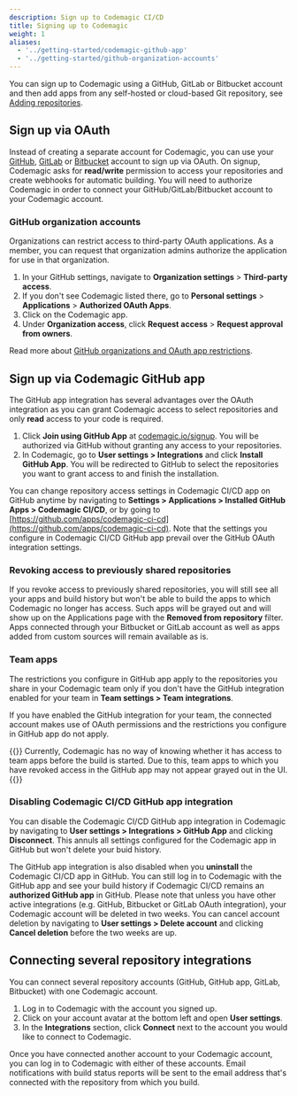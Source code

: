 ```yaml
---
description: Sign up to Codemagic CI/CD
title: Signing up to Codemagic
weight: 1
aliases:
  - '../getting-started/codemagic-github-app'
  - '../getting-started/github-organization-accounts'
---
```


You can sign up to Codemagic using a GitHub, GitLab or Bitbucket account and then add apps from any self-hosted or cloud-based Git repository, see [Adding repositories](./adding-apps-from-custom-sources).

## Sign up via OAuth

Instead of creating a separate account for Codemagic, you can use your [GitHub](https://github.com/), [GitLab](https://about.gitlab.com/) or [Bitbucket](https://bitbucket.org/) account to sign up via OAuth. On signup, Codemagic asks for **read/write** permission to access your repositories and create webhooks for automatic building. You will need to authorize Codemagic in order to connect your GitHub/GitLab/Bitbucket account to your Codemagic account.

### GitHub organization accounts

Organizations can restrict access to third-party OAuth applications. As a member, you can request that organization admins authorize the application for use in that organization.

1. In your GitHub settings, navigate to **Organization settings** > **Third-party access**.
2. If you don't see Codemagic listed there, go to **Personal settings** > **Applications** > **Authorized OAuth Apps**.
3. Click on the Codemagic app.
4. Under **Organization access**, click **Request access** > **Request approval from owners**.

Read more about [GitHub organizations and OAuth app restrictions](https://help.github.com/en/articles/authorizing-oauth-apps#oauth-apps-and-organizations).

## Sign up via Codemagic GitHub app

The GitHub app integration has several advantages over the OAuth integration as you can grant Codemagic access to select repositories and only **read** access to your code is required.

1. Click **Join using GitHub App** at [codemagic.io/signup](https://codemagic.io/signup). You will be authorized via GitHub without granting any access to your repositories. 
2. In Codemagic, go to **User settings > Integrations** and click **Install GitHub App**. You will be redirected to GitHub to select the repositories you want to grant access to and finish the installation. 

You can change repository access settings in Codemagic CI/CD app on GitHub anytime by navigating to **Settings > Applications > Installed GitHub Apps > Codemagic CI/CD**, or by going to [https://github.com/apps/codemagic-ci-cd](https://github.com/apps/codemagic-ci-cd). Note that the settings you configure in Codemagic CI/CD GitHub app prevail over the GitHub OAuth integration settings.

### Revoking access to previously shared repositories

If you revoke access to previously shared repositories, you will still see all your apps and build history but won't be able to build the apps to which Codemagic no longer has access. Such apps will be grayed out and will show up on the Applications page with the **Removed from repository** filter. Apps connected through your Bitbucket or GitLab account as well as apps added from custom sources will remain available as is.

### Team apps

The restrictions you configure in GitHub app apply to the repositories you share in your Codemagic team only if you don't have the GitHub integration enabled for your team in **Team settings > Team integrations**.

If you have enabled the GitHub integration for your team, the connected account makes use of OAuth permissions and the restrictions you configure in GitHub app do not apply.

{{<notebox>}}
Currently, Codemagic has no way of knowing whether it has access to team apps before the build is started. Due to this, team apps to which you have revoked access in the GitHub app may not appear grayed out in the UI.
{{</notebox>}}

### Disabling Codemagic CI/CD GitHub app integration

You can disable the Codemagic CI/CD GitHub app integration in Codemagic by navigating to **User settings > Integrations > GitHub App** and clicking **Disconnect**. This annuls all settings configured for the Codemagic app in GitHub but won't delete your buid history.

The GitHub app integration is also disabled when you **uninstall** the Codemagic CI/CD app in GitHub. You can still log in to Codemagic with the GitHub app and see your build history if Codemagic CI/CD remains an **authorized GitHub app** in GitHub. Please note that unless you have other active integrations (e.g. GitHub, Bitbucket or GitLab OAuth integration), your Codemagic account will be deleted in two weeks. You can cancel account deletion by navigating to **User settings > Delete account** and clicking **Cancel deletion** before the two weeks are up.

## Connecting several repository integrations

You can connect several repository accounts (GitHub, GitHub app, GitLab, Bitbucket) with one Codemagic account.

1. Log in to Codemagic with the account you signed up.
2. Click on your account avatar at the bottom left and open **User settings**.
3. In the **Integrations** section, click **Connect** next to the account you would like to connect to Codemagic.

Once you have connected another account to your Codemagic account, you can log in to Codemagic with either of these accounts. Email notifications with build status reports will be sent to the email address that's connected with the repository from which you build.
